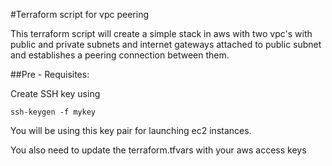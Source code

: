 #Terraform script for vpc peering

This terraform script will create a simple stack in aws with two vpc's with public and private subnets and internet gateways attached to public subnet and establishes a peering connection between them.

##Pre - Requisites:

Create SSH key using

```
ssh-keygen -f mykey

```
You will be using this key pair for launching ec2 instances.

You also need to update the terraform.tfvars with your aws access keys




